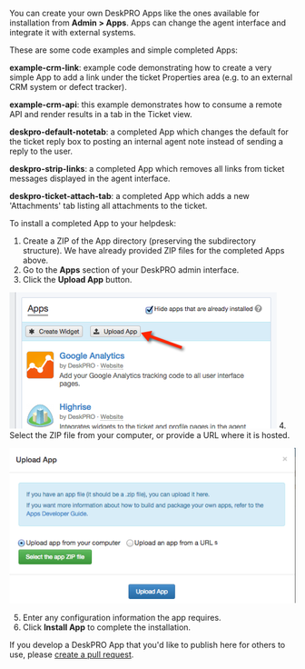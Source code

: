 
You can create your own DeskPRO Apps like the ones available for installation from **Admin > Apps**. Apps can change the agent interface and integrate it with external systems.

These are some code examples and simple completed Apps:

**example-crm-link**: example code demonstrating how to create a very simple App to add a link under the ticket Properties area (e.g. to an external CRM system or defect tracker).

**example-crm-api**: this example demonstrates how to consume a remote API and render results in a tab in the Ticket view.

**deskpro-default-notetab**: a completed App which changes the default for the ticket reply box to posting an internal agent note instead of sending a reply to the user.

**deskpro-strip-links**: a completed App which removes all links from ticket messages displayed in the agent interface.

**deskpro-ticket-attach-tab**: a completed App which adds a new 'Attachments' tab listing all attachments to the ticket.

To install a completed App to your helpdesk:

1. Create a ZIP of the App directory (preserving the subdirectory structure). We have already provided ZIP files for the completed Apps above.
2. Go to the **Apps** section of your DeskPRO admin interface.
3. Click the **Upload App** button.

![](uploading-app.png)
4. Select the ZIP file from your computer, or provide a URL where it is hosted.

![](uploading-app2.png)

5. Enter any configuration information the app requires.
6. Click **Install App** to complete the installation.

If you develop a DeskPRO App that you'd like to publish here for others to use, please [create a pull request](https://help.github.com/articles/creating-a-pull-request).

